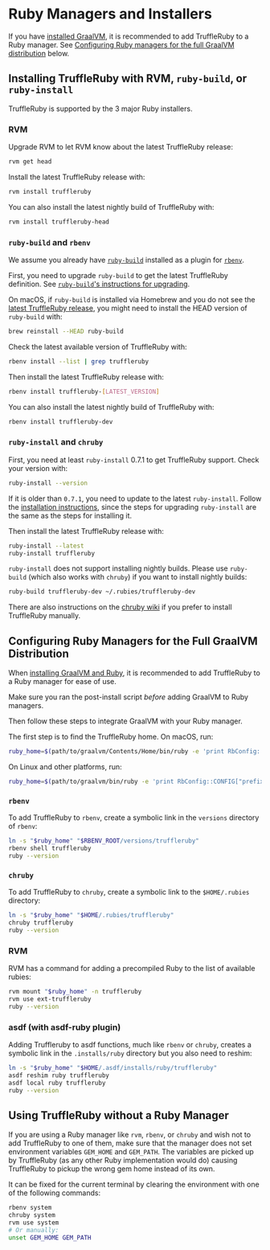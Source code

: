# Ruby Managers and Installers

If you have [installed GraalVM](installing-graalvm.md), it is recommended to add TruffleRuby to a Ruby manager.
See
[Configuring Ruby managers for the full GraalVM distribution](#configuring-ruby-managers-for-the-full-graalvm-distribution) below.

## Installing TruffleRuby with RVM, `ruby-build`, or `ruby-install`

TruffleRuby is supported by the 3 major Ruby installers.

### RVM

Upgrade RVM to let RVM know about the latest TruffleRuby release:

```bash
rvm get head
```

Install the latest TruffleRuby release with:

```bash
rvm install truffleruby
```

You can also install the latest nightly build of TruffleRuby with:

```bash
rvm install truffleruby-head
```

### `ruby-build` and `rbenv`

We assume you already have [`ruby-build`](https://github.com/rbenv/ruby-build) installed as a plugin for [`rbenv`](https://github.com/rbenv/rbenv).

First, you need to upgrade `ruby-build` to get the latest TruffleRuby definition.
See [`ruby-build`'s instructions for upgrading](https://github.com/rbenv/ruby-build#upgrading).

On macOS, if `ruby-build` is installed via Homebrew and you do not see the [latest TruffleRuby release](https://github.com/oracle/truffleruby/releases/latest), you might need to install the HEAD version of `ruby-build` with:

```bash
brew reinstall --HEAD ruby-build
```

Check the latest available version of TruffleRuby with:

```bash
rbenv install --list | grep truffleruby
```

Then install the latest TruffleRuby release with:

```bash
rbenv install truffleruby-[LATEST_VERSION]
```

You can also install the latest nightly build of TruffleRuby with:

```bash
rbenv install truffleruby-dev
```

### `ruby-install` and `chruby`

First, you need at least `ruby-install` 0.7.1 to get TruffleRuby support.
Check your version with:

```bash
ruby-install --version
```

If it is older than `0.7.1`, you need to update to the latest `ruby-install`.
Follow the [installation instructions](https://github.com/postmodern/ruby-install#install), since the steps for upgrading `ruby-install` are the same as the steps for installing it.

Then install the latest TruffleRuby release with:

```bash
ruby-install --latest
ruby-install truffleruby
```

`ruby-install` does not support installing nightly builds.
Please use `ruby-build` (which also works with `chruby`) if you want to install nightly builds:

```bash
ruby-build truffleruby-dev ~/.rubies/truffleruby-dev
```

There are also instructions on the [chruby wiki](https://github.com/postmodern/chruby/wiki/TruffleRuby) if you prefer to install TruffleRuby manually.

## Configuring Ruby Managers for the Full GraalVM Distribution

When [installing GraalVM and Ruby](installing-graalvm.md), it is recommended to add TruffleRuby to a Ruby manager for ease of use.

Make sure you ran the post-install script *before* adding GraalVM to Ruby managers.

Then follow these steps to integrate GraalVM with your Ruby manager.

The first step is to find the TruffleRuby home.
On macOS, run:
```bash
ruby_home=$(path/to/graalvm/Contents/Home/bin/ruby -e 'print RbConfig::CONFIG["prefix"]')
```

On Linux and other platforms, run:
```bash
ruby_home=$(path/to/graalvm/bin/ruby -e 'print RbConfig::CONFIG["prefix"]')
```

### `rbenv`

To add TruffleRuby to `rbenv`, create a symbolic link in the `versions` directory of `rbenv`:

```bash
ln -s "$ruby_home" "$RBENV_ROOT/versions/truffleruby"
rbenv shell truffleruby
ruby --version
```

### `chruby`

To add TruffleRuby to `chruby`, create a symbolic link to the `$HOME/.rubies` directory:

```bash
ln -s "$ruby_home" "$HOME/.rubies/truffleruby"
chruby truffleruby
ruby --version
```

### RVM

RVM has a command for adding a precompiled Ruby to the list of available rubies:<!---rubies?--->

```bash
rvm mount "$ruby_home" -n truffleruby
rvm use ext-truffleruby
ruby --version
```

### asdf (with asdf-ruby plugin)

Adding Truffleruby to asdf functions, much like `rbenv` or `chruby`, creates a symbolic link in the `.installs/ruby` directory but you also need to reshim:

```bash
ln -s "$ruby_home" "$HOME/.asdf/installs/ruby/truffleruby"
asdf reshim ruby truffleruby
asdf local ruby truffleruby
ruby --version
```

## Using TruffleRuby without a Ruby Manager

If you are using a Ruby manager like `rvm`, `rbenv`, or `chruby` and wish not to add TruffleRuby to one of them, make sure that the manager does not set environment variables `GEM_HOME` and `GEM_PATH`.
The variables are picked up by TruffleRuby (as any other Ruby implementation would do) causing TruffleRuby to pickup the wrong gem home instead of its own.

It can be fixed for the current terminal by clearing the environment with one of the following commands:

```bash
rbenv system
chruby system
rvm use system
# Or manually:
unset GEM_HOME GEM_PATH
```
